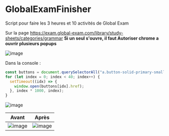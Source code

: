 # GlobalExamFinisher
Script pour faire les 3 heures et 10 activités de Global Exam

Sur la page https://exam.global-exam.com/library/study-sheets/categories/grammar
**Si un seul s'ouvre, il faut Autoriser chrome a ouvrir plusieurs popups**

![image](https://user-images.githubusercontent.com/35460122/148954012-f4f83c34-31d8-41f7-87d0-90b16008c224.png)


Dans la console : 
```javascript
const buttons = document.querySelectorAll("a.button-solid-primary-small");
for (let index = 0; index < 40; index++) {
  setTimeout((idx) => {
    window.open(buttons[idx].href);
  }, index * 1000, index);
}
```

![image](https://user-images.githubusercontent.com/35460122/148954134-fb887381-0166-4ce1-83f9-2e6ee8e21522.png)


| Avant      | Après |
| ----------- | ----------- |
| ![image](https://user-images.githubusercontent.com/35460122/144404419-ae1cc48c-07b0-4c9e-aa30-9f1e92e1c454.png)| ![image](https://user-images.githubusercontent.com/35460122/144404442-ae381abb-6d83-4138-8367-f97be99fc83b.png) |
 
